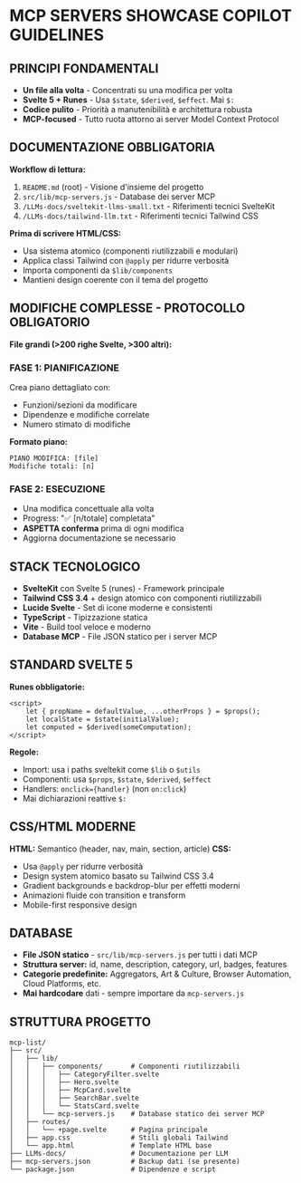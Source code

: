 # MCP SERVERS SHOWCASE COPILOT GUIDELINES

## PRINCIPI FONDAMENTALI

- **Un file alla volta** - Concentrati su una modifica per volta
- **Svelte 5 + Runes** - Usa `$state`, `$derived`, `$effect`. Mai `$:`
- **Codice pulito** - Priorità a manutenibilità e architettura robusta
- **MCP-focused** - Tutto ruota attorno ai server Model Context Protocol

## DOCUMENTAZIONE OBBLIGATORIA

**Workflow di lettura:**

1. `README.md` (root) - Visione d'insieme del progetto
2. `src/lib/mcp-servers.js` - Database dei server MCP
3. `/LLMs-docs/sveltekit-llms-small.txt` - Riferimenti tecnici SvelteKit
4. `/LLMs-docs/tailwind-llm.txt` - Riferimenti tecnici Tailwind CSS

**Prima di scrivere HTML/CSS:**

- Usa sistema atomico (componenti riutilizzabili e modulari)
- Applica classi Tailwind con `@apply` per ridurre verbosità
- Importa componenti da `$lib/components`
- Mantieni design coerente con il tema del progetto

## MODIFICHE COMPLESSE - PROTOCOLLO OBLIGATORIO

**File grandi (>200 righe Svelte, >300 altri):**

### FASE 1: PIANIFICAZIONE

Crea piano dettagliato con:

- Funzioni/sezioni da modificare
- Dipendenze e modifiche correlate
- Numero stimato di modifiche

**Formato piano:**

```
PIANO MODIFICA: [file]
Modifiche totali: [n]
```

### FASE 2: ESECUZIONE

- Una modifica concettuale alla volta
- Progress: "✅ [n/totale] completata"
- **ASPETTA conferma** prima di ogni modifica
- Aggiorna documentazione se necessario

## STACK TECNOLOGICO

- **SvelteKit** con Svelte 5 (runes) - Framework principale
- **Tailwind CSS 3.4** + design atomico con componenti riutilizzabili
- **Lucide Svelte** - Set di icone moderne e consistenti
- **TypeScript** - Tipizzazione statica
- **Vite** - Build tool veloce e moderno
- **Database MCP** - File JSON statico per i server MCP

## STANDARD SVELTE 5

**Runes obbligatorie:**

```svelte
<script>
	let { propName = defaultValue, ...otherProps } = $props();
	let localState = $state(initialValue);
	let computed = $derived(someComputation);
</script>
```

**Regole:**

- Import: usa i paths sveltekit come `$lib` o `$utils`
- Componenti: usa `$props`, `$state`, `$derived`, `$effect`
- Handlers: `onclick={handler}` (non `on:click`)
- Mai dichiarazioni reattive `$:`

## CSS/HTML MODERNE

**HTML:** Semantico (header, nav, main, section, article)
**CSS:**

- Usa `@apply` per ridurre verbosità
- Design system atomico basato su Tailwind CSS 3.4
- Gradient backgrounds e backdrop-blur per effetti moderni
- Animazioni fluide con transition e transform
- Mobile-first responsive design

## DATABASE

- **File JSON statico** - `src/lib/mcp-servers.js` per tutti i dati MCP
- **Struttura server:** id, name, description, category, url, badges, features
- **Categorie predefinite:** Aggregators, Art & Culture, Browser Automation, Cloud Platforms, etc.
- **Mai hardcodare** dati - sempre importare da `mcp-servers.js`

## STRUTTURA PROGETTO

```
mcp-list/
├── src/
│   ├── lib/
│   │   ├── components/       # Componenti riutilizzabili
│   │   │   ├── CategoryFilter.svelte
│   │   │   ├── Hero.svelte
│   │   │   ├── McpCard.svelte
│   │   │   ├── SearchBar.svelte
│   │   │   └── StatsCard.svelte
│   │   └── mcp-servers.js    # Database statico dei server MCP
│   ├── routes/
│   │   └── +page.svelte      # Pagina principale
│   ├── app.css               # Stili globali Tailwind
│   └── app.html              # Template HTML base
├── LLMs-docs/                # Documentazione per LLM
├── mcp-servers.json          # Backup dati (se presente)
└── package.json              # Dipendenze e script
```
